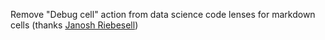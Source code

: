 Remove "Debug cell" action from data science code lenses for markdown cells
(thanks [Janosh Riebesell](https://github.com/janosh))
